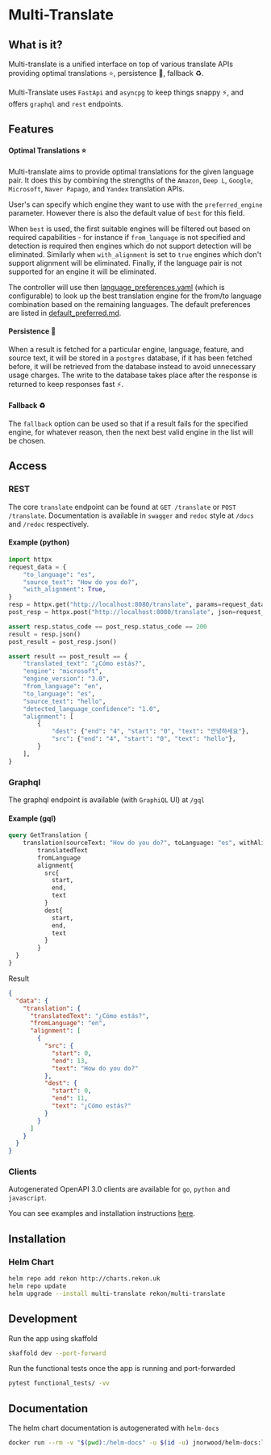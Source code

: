 # Multi-Translate

## What is it?

Multi-translate is a unified interface on top of various translate APIs providing optimal translations :star:, 
persistence :floppy_disk:, fallback :recycle:.

Multi-Translate uses `FastApi` and `asyncpg` to keep things snappy :zap:, and offers `graphql` and `rest` endpoints.

## Features

#### Optimal Translations :star:

Multi-translate aims to provide optimal translations for the given language pair. It does this by combining the
strengths of the `Amazon`, `Deep L`, `Google`, `Microsoft`, `Naver Papago`, and `Yandex` translation APIs.

User's can specify which engine they want to use with the `preferred_engine` parameter. However there is also the 
default value of `best` for this field.

When `best` is used, the first suitable engines will be filtered out based on required capabilities - for instance if 
`from_language` is not specified and detection is required then engines which do not support detection will be eliminated.
Similarly when `with_alignment` is set to `true` engines which don't support alignment will be eliminated. Finally, if
the language pair is not supported for an engine it will be eliminated. 

The controller will use then [language_preferences.yaml](language_preferences.yaml) (which is configurable) to look up 
the best translation engine for the from/to language combination based on the remaining languages. The default 
preferences are listed in [default_preferred.md](default_preferred.md).

#### Persistence :floppy_disk:

When a result is fetched for a particular engine, language, feature, and source text, it will be stored in a 
`postgres` database, if it has been fetched before, it will be retrieved from the database instead to avoid unnecessary
usage charges. The write to the database takes place after the response is returned to keep responses fast :zap:.

#### Fallback :recycle:

The `fallback` option can be used so that if a result fails for the specified engine, for whatever reason, then the next
best valid engine in the list will be chosen.


## Access

### REST

The core `translate` endpoint can be found at `GET /translate` or `POST /translate`. Documentation is available in `swagger` and `redoc` 
style at `/docs` and `/redoc` respectively.

#### Example (python)

```python
import httpx
request_data = {
    "to_language": "es",
    "source_text": "How do you do?",
    "with_alignment": True,
}
resp = httpx.get("http://localhost:8080/translate", params=request_data)
post_resp = httpx.post("http://localhost:8080/translate", json=request_data)

assert resp.status_code == post_resp.status_code == 200
result = resp.json()
post_result = post_resp.json()

assert result == post_result == {
    "translated_text": "¿Cómo estás?",
    "engine": "microsoft",
    "engine_version": "3.0",
    "from_language": "en",
    "to_language": "es",
    "source_text": "hello",
    "detected_language_confidence": "1.0",
    "alignment": [
        {
            "dest": {"end": "4", "start": "0", "text": "안녕하세요"},
            "src": {"end": "4", "start": "0", "text": "hello"},
        }
    ],
}
```

### Graphql

The graphql endpoint is available (with `GraphiQL` UI) at `/gql`

#### Example (gql)

```graphql
query GetTranslation {
    translation(sourceText: "How do you do?", toLanguage: "es", withAlignment: true) {
        translatedText
        fromLanguage
        alignment{
          src{
            start,
            end,
            text
          }
          dest{
            start,
            end,
            text
          }
        }
  }
}
```

Result 

```json
{
  "data": {
    "translation": {
      "translatedText": "¿Cómo estás?",
      "fromLanguage": "en",
      "alignment": [
        {
          "src": {
            "start": 0,
            "end": 13,
            "text": "How do you do?"
          },
          "dest": {
            "start": 0,
            "end": 11,
            "text": "¿Cómo estás?"
          }
        }
      ]
    }
  }
}
```

### Clients

Autogenerated OpenAPI 3.0 clients are available for `go`, `python` and `javascript`.

You can see examples and installation instructions [here](clients/README.md#Examples).


## Installation

### Helm Chart

```bash
helm repo add rekon http://charts.rekon.uk
helm repo update
helm upgrade --install multi-translate rekon/multi-translate
``` 


## Development

Run the app using skaffold
```bash
skaffold dev --port-forward
```

Run the functional tests once the app is running and port-forwarded
```bash
pytest functional_tests/ -vv
```

## Documentation

The helm chart documentation is autogenerated with `helm-docs`
```bash
docker run --rm -v "$(pwd):/helm-docs" -u $(id -u) jnorwood/helm-docs:latest
```